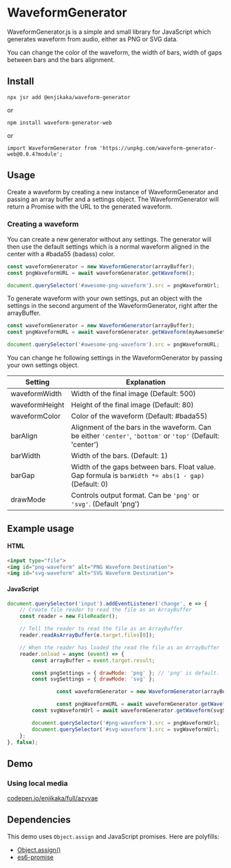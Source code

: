 WaveformGenerator
=================

WaveformGenerator.js is a simple and small library for JavaScript which generates waveform from audio, either as PNG or SVG data.

You can change the color of the waveform, the width of bars, width of gaps between bars and the bars alignment.

## Install

`npx jsr add @enjikaka/waveform-generator`

or

`npm install waveform-generator-web`

or

`import WaveformGenerator from 'https://unpkg.com/waveform-generator-web@0.0.4?module';`

## Usage

Create a waveform by creating a new instance of WaveformGenerator and passing an array buffer and a settings object. The WaveformGenerator will return a Promise with the URL to the generated waveform.

### Creating a waveform

You can create a new generator without any settings. The generator will then use the default settings which is a normal waveform aligned in the center with a #bada55 (badass) color.

```javascript
const waveformGenerator = new WaveformGenerator(arrayBuffer);
const pngWaveformURL = await waveformGenerator.getWaveform();

document.querySelector('#awesome-png-waveform').src = pngWaveformUrl;
```

To generate waveform with your own settings, put an object with the settings in the second argument of the WaveformGenerator, right after the arrayBuffer.

```javascript
const waveformGenerator = new WaveformGenerator(arrayBuffer);
const pngWaveformURL = await waveformGenerator.getWaveform(myAwesomeSettings);

document.querySelector('#awesome-png-waveform').src = pngWaveformURL;
```
You can change he following settings in the WaveformGenerator by passing your own settings object.

|Setting|Explanation|
|--- | ---|
|waveformWidth|Width of the final image (Default: 500)|
|waveformHeight|Height of the final image (Default: 80)|
|waveformColor|Color of the waveform (Default: #bada55)|
|barAlign|Alignment of the bars in the waveform. Can be either ```'center'```, ```'bottom'``` or ```'top'``` (Default: 'center')|
|barWidth|Width of the bars. (Default: 1)|
|barGap|Width of the gaps between bars. Float value. Gap formula is ```barWidth *= abs(1 - gap)``` (Default: 0)|
|drawMode|Controls output format. Can be ```'png'``` or ```'svg'```. (Default 'png')|

## Example usage

#### HTML
```html
<input type="file">
<img id="png-waveform" alt="PNG Waveform Destination">
<img id="svg-waveform" alt="SVG Waveform Destination">
```
#### JavaScript
```javascript
document.querySelector('input').addEventListener('change', e => {
	// Create file reader to read the file as an ArrayBuffer
	const reader = new FileReader();

	// Tell the reader to read the file as an ArrayBuffer
	reader.readAsArrayBuffer(e.target.files[0]);

	// When the reader has loaded the read the file as an ArrayBuffer
	reader.onload = async (event) => {
		const arrayBuffer = event.target.result;

		const pngSettings = { drawMode: 'png' }; // 'png' is default.
		const svgSettings = { drawMode: 'svg' };

                const waveformGenerator = new WaveformGenerator(arrayBuffer);

                const pngWaveformURL = await waveformGenerator.getWaveform(pngSettings);
		const svgWaveformUrl = await waveformGenerator.getWaveform(svgSettings);

		document.querySelector('#png-waveform').src = pngWaveformUrl;
		document.querySelector('#svg-waveform').src = svgWaveformUrl;
	};
}, false);
```

## Demo

### Using local media

[codepen.io/enjikaka/full/azyvae](http://codepen.io/enjikaka/full/azyvae)

## Dependencies

This demo uses ```Object.assign``` and JavaScript promises.
Here are polyfills:

- [Object.assign()](https://developer.mozilla.org/en-US/docs/Web/JavaScript/Reference/Global_Objects/Object/assign)
- [es6-promise](https://github.com/jakearchibald/es6-promise)



